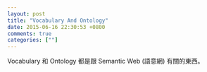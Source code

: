 ```yaml
---
layout: post
title: "Vocabulary And Ontology"
date: 2015-06-16 22:30:53 +0800
comments: true
categories: [""]
---
```


<!-- more -->

Vocabulary 和 Ontology 都是跟 Semantic Web (語意網) 有關的東西。